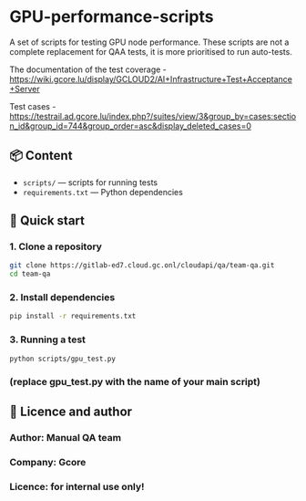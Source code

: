 # GPU-performance-scripts
A set of scripts for testing GPU node performance. These scripts are not a complete replacement for QAA tests, it is more prioritised to run auto-tests.

The documentation of the test coverage - https://wiki.gcore.lu/display/GCLOUD2/AI+Infrastructure+Test+Acceptance+Server

Test cases - https://testrail.ad.gcore.lu/index.php?/suites/view/3&group_by=cases:section_id&group_id=744&group_order=asc&display_deleted_cases=0

## 📦 Content

- `scripts/` — scripts for running tests
- `requirements.txt` — Python dependencies

## 🚀 Quick start

### 1. Clone a repository
```bash
git clone https://gitlab-ed7.cloud.gc.onl/cloudapi/qa/team-qa.git
cd team-qa
```

### 2. Install dependencies
```bash
pip install -r requirements.txt
```

### 3. Running a test
```bash
python scripts/gpu_test.py
```
### (replace gpu_test.py with the name of your main script)

## 📄 Licence and author
### Author: Manual QA team
### Company: Gcore
### Licence: for internal use only!